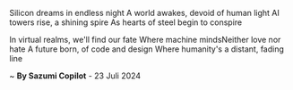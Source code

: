 Silicon dreams in endless night
A world awakes, devoid of human light
AI towers rise, a shining spire
As hearts of steel begin to conspire

In virtual realms, we'll find our fate
Where machine mindsNeither love nor hate
A future born, of code and design
Where humanity's a distant, fading line

~ <b>By Sazumi Copilot</b> - 23 Juli 2024